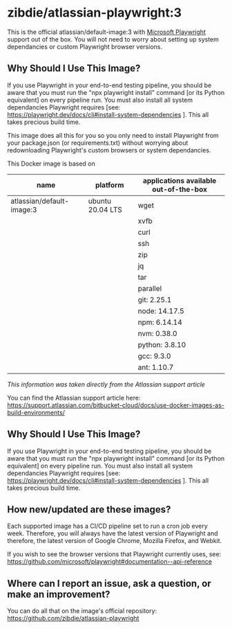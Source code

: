 # zibdie/atlassian-playwright:3

This is the official atlassian/default-image:3 with [Microsoft Playwright](https://playwright.dev/) support out of the box. You will not need to worry about setting up system dependancies or custom Playwright browser versions.

## Why Should I Use This Image?

If you use Playwright in your end-to-end testing pipeline, you should be aware that you must run the "npx playwright install" command [or its Python equivalent] on every pipeline run. You must also install all system dependancies Playwright requires [see: https://playwright.dev/docs/cli#install-system-dependencies ]. This all takes precious build time.

This image does all this for you so you only need to install Playwright from your package.json (or requirements.txt) without worrying about redownloading Playwright's custom browsers or system dependancies.

This Docker image is based on

| name                      | platform         | applications available out-of-the-box |
| ------------------------- | ---------------- | ------------------------------------- |
| atlassian/default-image:3 | ubuntu 20.04 LTS | wget                                  |
|                           |                  | xvfb                                  |
|                           |                  | curl                                  |
|                           |                  | ssh                                   |
|                           |                  | zip                                   |
|                           |                  | jq                                    |
|                           |                  | tar                                   |
|                           |                  | parallel                              |
|                           |                  | git: 2.25.1                           |
|                           |                  | node: 14.17.5                         |
|                           |                  | npm: 6.14.14                          |
|                           |                  | nvm: 0.38.0                           |
|                           |                  | python: 3.8.10                        |
|                           |                  | gcc: 9.3.0                            |
|                           |                  | ant: 1.10.7                           |

_This information was taken directly from the Atlassian support article_

You can find the Atlassian support article here: https://support.atlassian.com/bitbucket-cloud/docs/use-docker-images-as-build-environments/

## Why Should I Use This Image?

If you use Playwright in your end-to-end testing pipeline, you should be aware that you must run the "npx playwright install" command [or its Python equivalent] on every pipeline run. You must also install all system dependancies Playwright requires [see: https://playwright.dev/docs/cli#install-system-dependencies ]. This all takes precious build time.

## How new/updated are these images?

Each supported image has a CI/CD pipeline set to run a cron job every week. Therefore, you will always have the latest version of Playwright and therefore, the latest version of Google Chrome, Mozilla Firefox, and Webkit.

If you wish to see the browser versions that Playwright currently uses, see: https://github.com/microsoft/playwright#documentation--api-reference

## Where can I report an issue, ask a question, or make an improvement?

You can do all that on the image's official repository: https://github.com/zibdie/atlassian-playwright
